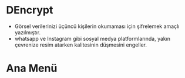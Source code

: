 # DEncrypt

* Görsel verilerinizi üçüncü kişilerin okumaması için şifrelemek amaçlı yazılmıştır.
* whatsapp ve Instagram gibi sosyal medya platformlarında, yakın çevrenize resim atarken kalitesinin düşmesini engeller.

# Ana Menü
